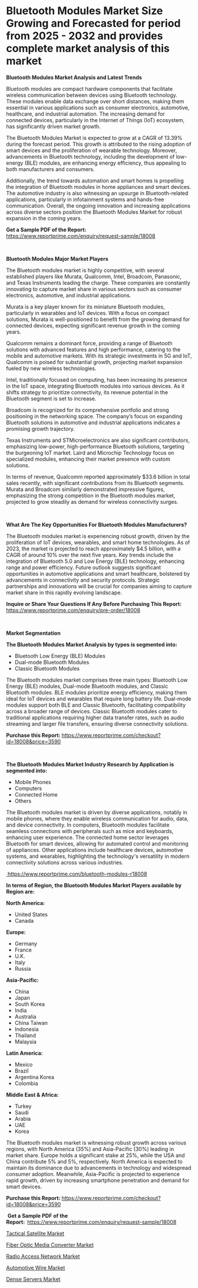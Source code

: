 <p><h1>Bluetooth Modules Market Size Growing and Forecasted for period from 2025 - 2032 and provides complete market analysis of this market</h1></p><p><strong>Bluetooth Modules Market Analysis and Latest Trends</strong></p>
<p><p>Bluetooth modules are compact hardware components that facilitate wireless communication between devices using Bluetooth technology. These modules enable data exchange over short distances, making them essential in various applications such as consumer electronics, automotive, healthcare, and industrial automation. The increasing demand for connected devices, particularly in the Internet of Things (IoT) ecosystem, has significantly driven market growth.</p><p>The Bluetooth Modules Market is expected to grow at a CAGR of 13.39% during the forecast period. This growth is attributed to the rising adoption of smart devices and the proliferation of wearable technology. Moreover, advancements in Bluetooth technology, including the development of low-energy (BLE) modules, are enhancing energy efficiency, thus appealing to both manufacturers and consumers.</p><p>Additionally, the trend towards automation and smart homes is propelling the integration of Bluetooth modules in home appliances and smart devices. The automotive industry is also witnessing an upsurge in Bluetooth-related applications, particularly in infotainment systems and hands-free communication. Overall, the ongoing innovation and increasing applications across diverse sectors position the Bluetooth Modules Market for robust expansion in the coming years.</p></p>
<p><strong>Get a Sample PDF of the Report:&nbsp;</strong> <a href="https://www.reportprime.com/enquiry/request-sample/18008?utm_campaign=2840&utm_medium=2&utm_source=Github&utm_content=ia&utm_term=18032025&utm_id=bluetooth-modules">https://www.reportprime.com/enquiry/request-sample/18008</a></p>
<p>&nbsp;</p>
<p><strong>Bluetooth Modules Major Market Players</strong></p>
<p><p>The Bluetooth modules market is highly competitive, with several established players like Murata, Qualcomm, Intel, Broadcom, Panasonic, and Texas Instruments leading the charge. These companies are constantly innovating to capture market share in various sectors such as consumer electronics, automotive, and industrial applications.</p><p>Murata is a key player known for its miniature Bluetooth modules, particularly in wearables and IoT devices. With a focus on compact solutions, Murata is well-positioned to benefit from the growing demand for connected devices, expecting significant revenue growth in the coming years.</p><p>Qualcomm remains a dominant force, providing a range of Bluetooth solutions with advanced features and high performance, catering to the mobile and automotive markets. With its strategic investments in 5G and IoT, Qualcomm is poised for substantial growth, projecting market expansion fueled by new wireless technologies.</p><p>Intel, traditionally focused on computing, has been increasing its presence in the IoT space, integrating Bluetooth modules into various devices. As it shifts strategy to prioritize connectivity, its revenue potential in the Bluetooth segment is set to increase.</p><p>Broadcom is recognized for its comprehensive portfolio and strong positioning in the networking space. The company’s focus on expanding Bluetooth solutions in automotive and industrial applications indicates a promising growth trajectory.</p><p>Texas Instruments and STMicroelectronics are also significant contributors, emphasizing low-power, high-performance Bluetooth solutions, targeting the burgeoning IoT market. Laird and Microchip Technology focus on specialized modules, enhancing their market presence with custom solutions.</p><p>In terms of revenue, Qualcomm reported approximately $33.6 billion in total sales recently, with significant contributions from its Bluetooth segments. Murata and Broadcom similarly demonstrated impressive figures, emphasizing the strong competition in the Bluetooth modules market, projected to grow steadily as demand for wireless connectivity surges.</p></p>
<p>&nbsp;</p>
<p><strong>What Are The Key Opportunities For Bluetooth Modules Manufacturers?</strong></p>
<p><p>The Bluetooth modules market is experiencing robust growth, driven by the proliferation of IoT devices, wearables, and smart home technologies. As of 2023, the market is projected to reach approximately $4.5 billion, with a CAGR of around 10% over the next five years. Key trends include the integration of Bluetooth 5.0 and Low Energy (BLE) technology, enhancing range and power efficiency. Future outlook suggests significant opportunities in automotive applications and smart healthcare, bolstered by advancements in connectivity and security protocols. Strategic partnerships and innovations will be crucial for companies aiming to capture market share in this rapidly evolving landscape.</p></p>
<p><strong>Inquire or Share Your Questions If Any Before Purchasing This Report:</strong> <a href="https://www.reportprime.com/enquiry/pre-order/18008?utm_campaign=2840&utm_medium=2&utm_source=Github&utm_content=ia&utm_term=18032025&utm_id=bluetooth-modules">https://www.reportprime.com/enquiry/pre-order/18008</a></p>
<p>&nbsp;</p>
<p><strong>Market Segmentation</strong></p>
<p><strong>The Bluetooth Modules Market Analysis by types is segmented into:</strong></p>
<p><ul><li>Bluetooth Low Energy (BLE) Modules</li><li>Dual-mode Bluetooth Modules</li><li>Classic Bluetooth Modules</li></ul></p>
<p><p>The Bluetooth modules market comprises three main types: Bluetooth Low Energy (BLE) modules, Dual-mode Bluetooth modules, and Classic Bluetooth modules. BLE modules prioritize energy efficiency, making them ideal for IoT devices and wearables that require long battery life. Dual-mode modules support both BLE and Classic Bluetooth, facilitating compatibility across a broader range of devices. Classic Bluetooth modules cater to traditional applications requiring higher data transfer rates, such as audio streaming and larger file transfers, ensuring diverse connectivity solutions.</p></p>
<p><strong>Purchase this Report:&nbsp;</strong><a href="https://www.reportprime.com/checkout?id=18008&price=3590&utm_campaign=2840&utm_medium=2&utm_source=Github&utm_content=ia&utm_term=18032025&utm_id=bluetooth-modules">https://www.reportprime.com/checkout?id=18008&price=3590</a></p>
<p>&nbsp;</p>
<p><strong>The Bluetooth Modules Market Industry Research by Application is segmented into:</strong></p>
<p><ul><li>Mobile Phones</li><li>Computers</li><li>Connected Home</li><li>Others</li></ul></p>
<p><p>The Bluetooth modules market is driven by diverse applications, notably in mobile phones, where they enable wireless communication for audio, data, and device connectivity. In computers, Bluetooth modules facilitate seamless connections with peripherals such as mice and keyboards, enhancing user experience. The connected home sector leverages Bluetooth for smart devices, allowing for automated control and monitoring of appliances. Other applications include healthcare devices, automotive systems, and wearables, highlighting the technology's versatility in modern connectivity solutions across various industries.</p></p>
<p><a href="https://www.reportprime.com/bluetooth-modules-r18008?utm_campaign=2840&utm_medium=2&utm_source=Github&utm_content=ia&utm_term=18032025&utm_id=bluetooth-modules">&nbsp;https://www.reportprime.com/bluetooth-modules-r18008</a></p>
<p><strong>In terms of Region, the Bluetooth Modules Market Players available by Region are:</strong></p>
<p>
    <p> <strong> North America: </strong>
        <ul>
            <li>United States</li>
            <li>Canada</li>
        </ul>
        </p> 
    <p> <strong> Europe: </strong>
        <ul>
            <li>Germany</li>
            <li>France</li>
            <li>U.K.</li>
            <li>Italy</li>
            <li>Russia</li>
        </ul>
        </p> 
    <p> <strong> Asia-Pacific: </strong>
        <ul>
            <li>China</li>
            <li>Japan</li>
            <li>South Korea</li>
            <li>India</li>
            <li>Australia</li>
            <li>China Taiwan</li>
            <li>Indonesia</li>
            <li>Thailand</li>
            <li>Malaysia</li>
        </ul>
        </p> 
    <p> <strong> Latin America: </strong>
        <ul>
            <li>Mexico</li>
            <li>Brazil</li>
            <li>Argentina Korea</li>
            <li>Colombia</li>
        </ul>
        </p> 
    <p> <strong> Middle East & Africa: </strong>
        <ul>
            <li>Turkey</li>
            <li>Saudi</li>
            <li>Arabia</li>
            <li>UAE</li>
            <li>Korea</li>
        </ul>
    </p>
    </p>
<p><p>The Bluetooth modules market is witnessing robust growth across various regions, with North America (35%) and Asia-Pacific (30%) leading in market share. Europe holds a significant stake at 25%, while the USA and China contribute 5% and 5%, respectively. North America is expected to maintain its dominance due to advancements in technology and widespread consumer adoption. Meanwhile, Asia-Pacific is projected to experience rapid growth, driven by increasing smartphone penetration and demand for smart devices.</p></p>
<p><strong>Purchase this Report: </strong><a href="https://www.reportprime.com/checkout?id=18008&price=3590&utm_campaign=2840&utm_medium=2&utm_source=Github&utm_content=ia&utm_term=18032025&utm_id=bluetooth-modules">https://www.reportprime.com/checkout?id=18008&price=3590</a></p>
<p>&nbsp;<strong>Get a Sample PDF of the Report:&nbsp;&nbsp;</strong><a href="https://www.reportprime.com/enquiry/request-sample/18008?utm_campaign=2840&utm_medium=2&utm_source=Github&utm_content=ia&utm_term=18032025&utm_id=bluetooth-modules">https://www.reportprime.com/enquiry/request-sample/18008</a></p>
<p><strong></strong></p>
<p><p><a href="https://www.linkedin.com/pulse/tactical-satellite-market-size-share-analysis-2025-2032-comprehensive-vxijc?utm_campaign=2840&utm_medium=2&utm_source=Github&utm_content=ia&utm_term=18032025&utm_id=bluetooth-modules">Tactical Satellite Market</a></p><p><a href="https://www.linkedin.com/pulse/fiber-optic-media-converter-market-growth-outlook-92cagr-fc2ce?utm_campaign=2840&utm_medium=2&utm_source=Github&utm_content=ia&utm_term=18032025&utm_id=bluetooth-modules">Fiber Optic Media Converter Market</a></p><p><a href="https://www.linkedin.com/pulse/report-offers-thorough-study-radio-access-network-market-jwo9e?utm_campaign=2840&utm_medium=2&utm_source=Github&utm_content=ia&utm_term=18032025&utm_id=bluetooth-modules">Radio Access Network Market</a></p><p><a href="https://github.com/tszkintruca/Market-Research-Report-List-1/blob/main/automotive-wire-market.md?utm_campaign=2840&utm_medium=2&utm_source=Github&utm_content=ia&utm_term=18032025&utm_id=bluetooth-modules">Automotive Wire Market</a></p><p><a href="https://www.linkedin.com/pulse/dense-servers-industry-report-revenue-forecast-market-gypme?utm_campaign=2840&utm_medium=2&utm_source=Github&utm_content=ia&utm_term=18032025&utm_id=bluetooth-modules">Dense Servers Market</a></p></p>
